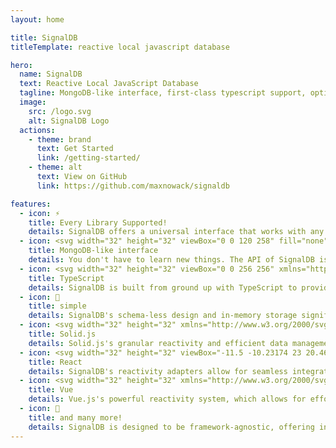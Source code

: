 ```yaml
---
layout: home

title: SignalDB
titleTemplate: reactive local javascript database

hero:
  name: SignalDB
  text: Reactive Local JavaScript Database
  tagline: MongoDB-like interface, first-class typescript support, optimistic UI and signal based reactivity, with every framework!
  image:
    src: /logo.svg
    alt: SignalDB Logo
  actions:
    - theme: brand
      text: Get Started
      link: /getting-started/
    - theme: alt
      text: View on GitHub
      link: https://github.com/maxnowack/signaldb

features:
  - icon: ⚡️
    title: Every Library Supported!
    details: SignalDB offers a universal interface that works with any JavaScript framework or library. Achieve reactivity by using reactivity adapters. We provide pre-built adapters for numerous libraries including Angular, Solid.js, Preact, Vue, and others!
  - icon: <svg width="32" height="32" viewBox="0 0 120 258" fill="none" xmlns="http://www.w3.org/2000/svg"><path d="M83.0089 28.7559C72.1328 15.9086 62.7673 2.86053 60.8539 0.150554C60.6525 -0.0501848 60.3503 -0.0501848 60.1489 0.150554C58.2355 2.86053 48.8699 15.9086 37.9938 28.7559C-55.3594 147.292 52.6968 227.287 52.6968 227.287L53.6031 227.889C54.4087 240.235 56.4228 258 56.4228 258H60.451H64.4792C64.4792 258 66.4934 240.335 67.299 227.889L68.2052 227.187C68.306 227.187 176.362 147.292 83.0089 28.7559ZM60.451 225.48C60.451 225.48 55.6172 221.365 54.3081 219.257V219.057L60.1489 89.9813C60.1489 89.5798 60.7532 89.5798 60.7532 89.9813L66.594 219.057V219.257C65.2848 221.365 60.451 225.48 60.451 225.48Z" fill="#00684A"/></svg>
    title: MongoDB-like interface
    details: You don't have to learn new things. The API of SignalDB is similar to that of MongoDB. Thanks to <a href="https://github.com/kofrasa/mingo">the awesome mingo library</a>, you can use your common selectors.
  - icon: <svg width="32" height="32" viewBox="0 0 256 256" xmlns="http://www.w3.org/2000/svg" xml:space="preserve"><path fill="#3178c6" d="M0 0h256v256H0z"/><path fill="#fff" fill-rule="evenodd" d="M150.5 200.5v27.6c4.5 2.3 9.8 4 15.9 5.2s12.6 1.7 19.4 1.7c6.6 0 12.9-.6 18.9-1.9s11.2-3.4 15.7-6.3 8-6.7 10.7-11.4c2.6-4.7 3.9-10.5 3.9-17.4 0-5-.7-9.4-2.2-13.2s-3.7-7.1-6.5-10.1c-2.8-2.9-6.2-5.6-10.1-7.9-3.9-2.3-8.4-4.5-13.3-6.6-3.6-1.5-6.9-2.9-9.8-4.4-2.9-1.4-5.3-2.8-7.3-4.3s-3.6-3-4.7-4.7-1.6-3.5-1.6-5.6c0-1.9.5-3.6 1.5-5.1s2.4-2.8 4.1-3.9c1.8-1.1 4-1.9 6.6-2.5 2.6-.6 5.5-.9 8.6-.9 2.3 0 4.7.2 7.3.5 2.6.3 5.1.9 7.7 1.6 2.6.7 5.1 1.6 7.6 2.7 2.4 1.1 4.7 2.4 6.8 3.8v-25.8c-4.2-1.6-8.8-2.8-13.8-3.6s-10.7-1.2-17.1-1.2c-6.6 0-12.8.7-18.7 2.1-5.9 1.4-11 3.6-15.5 6.6-4.5 3-8 6.8-10.6 11.4-2.6 4.6-3.9 10.2-3.9 16.6 0 8.2 2.4 15.2 7.1 21.1 4.8 5.8 12 10.7 21.6 14.8 3.8 1.6 7.3 3.1 10.6 4.6 3.3 1.5 6.1 3 8.5 4.7s4.3 3.4 5.7 5.3 2.1 4.1 2.1 6.5c0 1.8-.4 3.4-1.3 5-.9 1.5-2.2 2.8-3.9 4s-3.9 2-6.6 2.6-5.7.9-9.2.9c-6 0-11.9-1.1-17.8-3.2-5.9-2-11.4-5.1-16.4-9.3zm-46-68.8H140V109H41v22.7h35.3V233h28.1V131.7z" clip-rule="evenodd"/></svg>
    title: TypeScript
    details: SignalDB is built from ground up with TypeScript to provide you type safeness while you develop.
  - icon: 🔵
    title: simple
    details: SignalDB's schema-less design and in-memory storage significantly enhance the Developer Experience by simplifying data management and ensuring rapid query performance.
  - icon: <svg width="32" height="32" xmlns="http://www.w3.org/2000/svg" viewBox="0 0 166 155.3"><defs><linearGradient id="a" x1="27.5" x2="152" y1="3" y2="63.5" gradientUnits="userSpaceOnUse"><stop offset=".1" stop-color="#76b3e1"/><stop offset=".3" stop-color="#dcf2fd"/><stop offset="1" stop-color="#76b3e1"/></linearGradient><linearGradient id="b" x1="95.8" x2="74" y1="32.6" y2="105.2" gradientUnits="userSpaceOnUse"><stop offset="0" stop-color="#76b3e1"/><stop offset=".5" stop-color="#4377bb"/><stop offset="1" stop-color="#1f3b77"/></linearGradient><linearGradient id="c" x1="18.4" x2="144.3" y1="64.2" y2="149.8" gradientUnits="userSpaceOnUse"><stop offset="0" stop-color="#315aa9"/><stop offset=".5" stop-color="#518ac8"/><stop offset="1" stop-color="#315aa9"/></linearGradient><linearGradient id="d" x1="75.2" x2="24.4" y1="74.5" y2="260.8" gradientUnits="userSpaceOnUse"><stop offset="0" stop-color="#4377bb"/><stop offset=".5" stop-color="#1a336b"/><stop offset="1" stop-color="#1a336b"/></linearGradient></defs><path fill="#76b3e1" d="M163 35S110-4 69 5l-3 1c-6 2-11 5-14 9l-2 3-15 26 26 5c11 7 25 10 38 7l46 9 18-30z"/><path fill="url(#a)" d="M163 35S110-4 69 5l-3 1c-6 2-11 5-14 9l-2 3-15 26 26 5c11 7 25 10 38 7l46 9 18-30z" opacity=".3"/><path fill="#518ac8" d="m52 35-4 1c-17 5-22 21-13 35 10 13 31 20 48 15l62-21S92 26 52 35z"/><path fill="url(#b)" d="m52 35-4 1c-17 5-22 21-13 35 10 13 31 20 48 15l62-21S92 26 52 35z" opacity=".3"/><path fill="url(#c)" d="M134 80a45 45 0 0 0-48-15L24 85 4 120l112 19 20-36c4-7 3-15-2-23z"/><path fill="url(#d)" d="M114 115a45 45 0 0 0-48-15L4 120s53 40 94 30l3-1c17-5 23-21 13-34z"/></svg>
    title: Solid.js
    details: Solid.js's granular reactivity and efficient data management provide a robust foundation for SignalDB, enabling the creation and management of signals which are core reactive primitives, thereby allowing for real-time data updates and synchronization.
  - icon: <svg width="32" height="32" viewBox="-11.5 -10.23174 23 20.46348"xmlns=http://www.w3.org/2000/svg><title>React Logo</title><circle cx=0 cy=0 fill=#61dafb r=2.05 /><g fill=none stroke=#61dafb stroke-width=1><ellipse rx=11 ry=4.2 /><ellipse rx=11 ry=4.2 transform=rotate(60) /><ellipse rx=11 ry=4.2 transform=rotate(120) /></g></svg>
    title: React
    details: SignalDB's reactivity adapters allow for seamless integration with signal libraries, enabling auto-updates to reactive queries whenever data changes, which aligns well with React's reactivity model.
  - icon: <svg width="32" height="32" xmlns="http://www.w3.org/2000/svg" viewBox="0 0 261.76 226.69"><path fill="#41b883" d="m161.096.001-30.224 52.35L100.647.002H-.005L130.872 226.69 261.749 0z"/><path fill="#34495e" d="m161.096.001-30.224 52.35L100.647.002H52.346l78.526 136.01L209.398.001z"/></svg>
    title: Vue
    details: Vue.js's powerful reactivity system, which allows for effortless binding and updating of the UI based on data changes, pairs well with SignalDB's reactivity adapters, creating a fusion of two reactivity paradigms and ensuring real-time data accuracy.
  - icon: 🥳
    title: and many more!
    details: SignalDB is designed to be framework-agnostic, offering integration through reactivity adapters which allow it to seamlessly interface with various signal libraries, ensuring auto-updates to reactive queries when data changes; this flexibility makes it a great choice for integration with a wide range of frameworks
---
```


